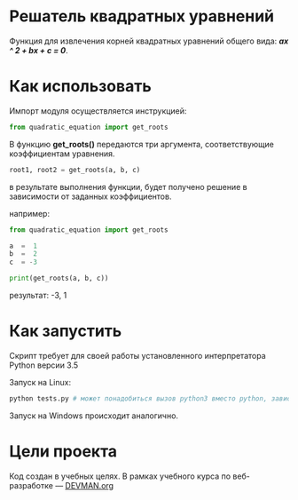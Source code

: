 # Решатель квадратных уравнений

Функция для извлечения корней квадратных уравнений общего вида: _**ax ^ 2 + bx + c = 0**_.



# Как использовать

Импорт модуля осуществляется инструкцией:
```python
from quadratic_equation import get_roots
```

В функцию **get_roots()** передаются три аргумента, соответствующие коэффициентам уравнения.
 
```python
root1, root2 = get_roots(a, b, c)
```

в результате выполнения функции, будет получено решение в зависимости от заданных коэффициентов.

например:

```python
from quadratic_equation import get_roots

a  =  1
b  =  2
c  = -3

print(get_roots(a, b, c))
```

результат: -3, 1

# Как запустить

Скрипт требует для своей работы установленного интерпретатора Python версии 3.5

Запуск на Linux:

```bash
python tests.py # может понадобиться вызов python3 вместо python, зависит от настроек операционной системы
```

Запуск на Windows происходит аналогично.

# Цели проекта

Код создан в учебных целях. В рамках учебного курса по веб-разработке ― [DEVMAN.org](https://devman.org)
